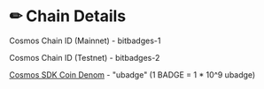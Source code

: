 # ✏ Chain Details

Cosmos Chain ID (Mainnet) - bitbadges-1

Cosmos Chain ID (Testnet) - bitbadges-2

[Cosmos SDK Coin Denom](https://docs.cosmos.network/main/modules/bank) - "ubadge" (1 BADGE = 1 \* 10^9 ubadge)
